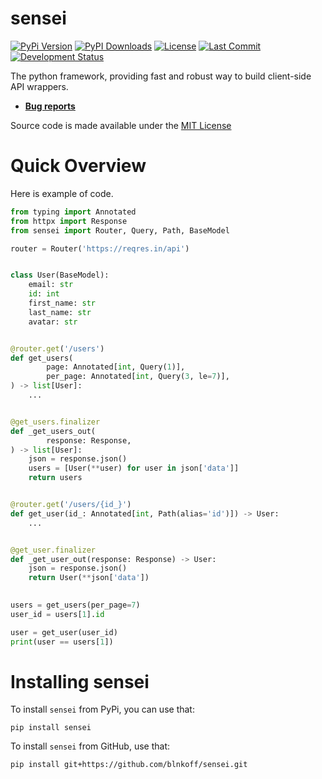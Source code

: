 # sensei
[![PyPi Version](https://img.shields.io/pypi/v/sensei)](https://pypi.org/project/sensei/)
[![PyPI Downloads](https://img.shields.io/pypi/dm/sensei?label=downloads)](https://pypi.org/project/sensei/)
[![License](https://img.shields.io/github/license/blnkoff/sensei.svg)](https://pypi.org/project/sensei/)
[![Last Commit](https://img.shields.io/github/last-commit/blnkoff/sensei.svg)](https://pypi.org/project/sensei/)
[![Development Status](https://img.shields.io/pypi/status/sensei)](https://pypi.org/project/sensei/)

The python framework, providing fast and robust way to build client-side API wrappers.
         
- **[Bug reports](https://github.com/blnkoff/sensei/issues)**

Source code is made available under the [MIT License](LICENSE)
                   
# Quick Overview

Here is example of code.

```python
from typing import Annotated
from httpx import Response
from sensei import Router, Query, Path, BaseModel

router = Router('https://reqres.in/api')


class User(BaseModel):
    email: str
    id: int
    first_name: str
    last_name: str
    avatar: str


@router.get('/users')
def get_users(
        page: Annotated[int, Query(1)],
        per_page: Annotated[int, Query(3, le=7)],
) -> list[User]:
    ...


@get_users.finalizer
def _get_users_out(
        response: Response,
) -> list[User]:
    json = response.json()
    users = [User(**user) for user in json['data']]
    return users


@router.get('/users/{id_}')
def get_user(id_: Annotated[int, Path(alias='id')]) -> User:
    ...


@get_user.finalizer
def _get_user_out(response: Response) -> User:
    json = response.json()
    return User(**json['data'])
        

users = get_users(per_page=7)
user_id = users[1].id

user = get_user(user_id)
print(user == users[1])
```

# Installing sensei
To install `sensei` from PyPi, you can use that:

```shell
pip install sensei
```

To install `sensei` from GitHub, use that:

```shell
pip install git+https://github.com/blnkoff/sensei.git
```